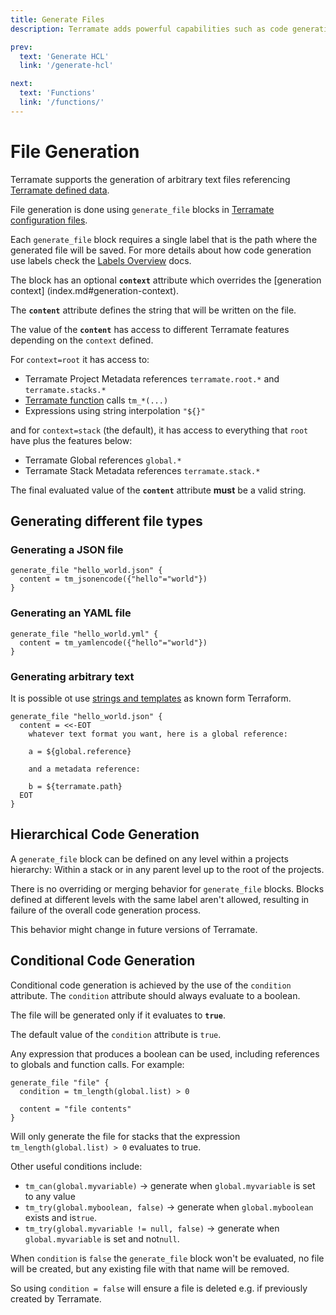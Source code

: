 ```yaml
---
title: Generate Files
description: Terramate adds powerful capabilities such as code generation, stacks, orchestration, change detection, data sharing and more to Terraform.

prev:
  text: 'Generate HCL'
  link: '/generate-hcl'

next:
  text: 'Functions'
  link: '/functions/'
---
```


# File Generation

Terramate supports the generation of arbitrary text files referencing
[Terramate defined data](../data-sharing/).

File generation is done using `generate_file`
blocks in [Terramate configuration files](../configuration/index.md).

Each `generate_file` block requires a single label that is the path
where the generated file will be saved.
For more details about how code generation use labels check the [Labels Overview](index.md#labels) docs.

The block has an optional **`context`** attribute which overrides the [generation context]
(index.md#generation-context).

The **`content`** attribute defines the string that will be written on the file.

The value of the **`content`** has access to different Terramate features
depending on the `context` defined.

For `context=root` it has access to:

- Terramate Project Metadata references `terramate.root.*` and `terramate.stacks.*`
- [Terramate function](../functions/#terramate-functions) calls `tm_*(...)`
- Expressions using string interpolation `"${}"`

and for `context=stack` (the default), it has access to everything that `root`
have plus the features below:

- Terramate Global references `global.*`
- Terramate Stack Metadata references `terramate.stack.*`

The final evaluated value of the **`content`** attribute **must** be a valid string.

## Generating different file types

### Generating a JSON file

```hcl
generate_file "hello_world.json" {
  content = tm_jsonencode({"hello"="world"})
}
```

### Generating an YAML file

```hcl
generate_file "hello_world.yml" {
  content = tm_yamlencode({"hello"="world"})
}
```

### Generating arbitrary text

It is possible ot use [strings and templates](https://www.terraform.io/language/expressions/strings#strings-and-templates) as known form Terraform.

```hcl
generate_file "hello_world.json" {
  content = <<-EOT
    whatever text format you want, here is a global reference:

    a = ${global.reference}

    and a metadata reference:

    b = ${terramate.path}
  EOT
}
```

## Hierarchical Code Generation

A `generate_file` block can be defined on any level within a projects hierarchy:
Within a stack or in any parent level up to the root of the projects.

There is no overriding or merging behavior for `generate_file` blocks.
Blocks defined at different levels with the same label aren't allowed, resulting
in failure of the overall code generation process.

This behavior might change in future versions of Terramate.

## Conditional Code Generation

Conditional code generation is achieved by the use of the `condition` attribute.
The `condition` attribute should always evaluate to a boolean.

The file will be generated only if it evaluates to **`true`**.

The default value of the `condition` attribute is `true`.

Any expression that produces a boolean can be used, including references
to globals and function calls. For example:

```hcl
generate_file "file" {
  condition = tm_length(global.list) > 0

  content = "file contents"
}
```

Will only generate the file for stacks that the expression
`tm_length(global.list) > 0` evaluates to true.

Other useful conditions include:

- `tm_can(global.myvariable)` -> generate when `global.myvariable` is set to any value
- `tm_try(global.myboolean, false)` -> generate when `global.myboolean` exists and is`true`.
- `tm_try(global.myvariable != null, false)` -> generate when `global.myvariable` is set and not`null`.

When `condition` is `false` the `generate_file` block won't be evaluated, no file will be created, but any existing file with that name will be removed.

So using `condition = false` will ensure a file is deleted e.g. if previously created by Terramate.
